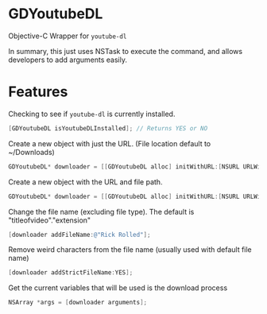 # GDYoutubeDL
Objective-C Wrapper for <code>youtube-dl</code>

In summary, this just uses NSTask to execute the command, and allows developers to add arguments easily.

# Features

Checking to see if <code>youtube-dl</code> is currently installed.

```objective-c
[GDYoutubeDL isYoutubeDLInstalled]; // Returns YES or NO
```

Create a new object with just the URL. (File location default to ~/Downloads)

```objective-c
GDYoutubeDL* downloader = [[GDYoutubeDL alloc] initWithURL:[NSURL URLWithString:@"https://www.youtube.com/watch?v=dQw4w9WgXcQ"]];
```

Create a new object with the URL and file path.

```objective-c
GDYoutubeDL* downloader = [[GDYoutubeDL alloc] initWithURL:[NSURL URLWithString:@""] atFilePath:[NSURL URLWithString:@""];
```

Change the file name (excluding file type). The default is "titleofvideo"."extension"

```objective-c
[downloader addFileName:@"Rick Rolled"];
```

Remove weird characters from the file name (usually used with default file name)

```objective-c
[downloader addStrictFileName:YES];
```

Get the current variables that will be used is the download process

```objective-c
NSArray *args = [downloader arguments];
```
